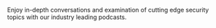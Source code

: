 Enjoy in-depth conversations and examination of cutting edge security topics with our industry leading podcasts.

